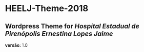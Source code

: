 # HEELJ-Theme-2018

## Wordpress Theme for _Hospital Estadual de Pirenópolis Ernestina Lopes Jaime_

**versão:** 1.0
